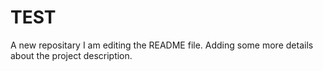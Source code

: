# TEST
A new repositary
I am editing the README file. Adding some more details about the project description.
